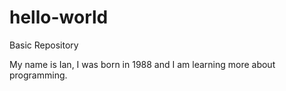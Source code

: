 # hello-world
Basic Repository

My name is Ian, I was born in 1988 and I am learning more about programming.
